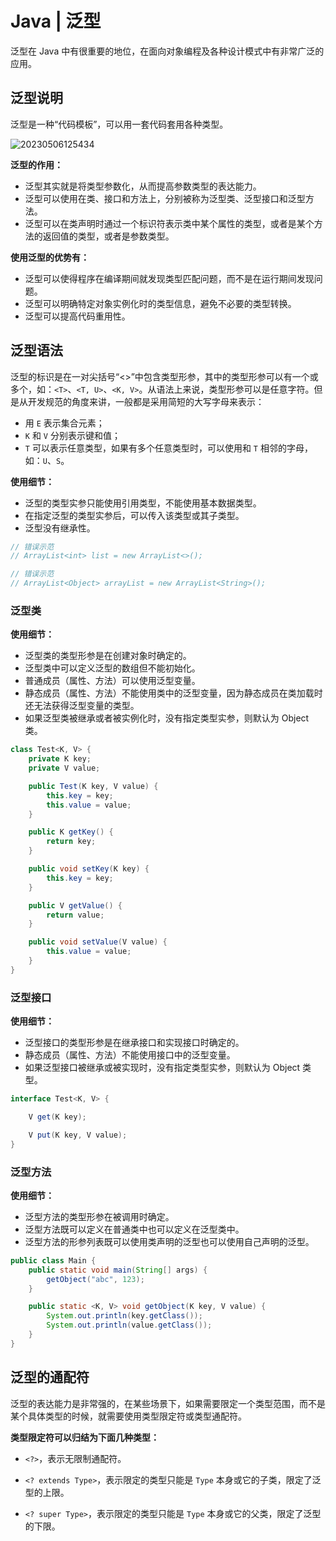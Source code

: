 # Java | 泛型

泛型在 Java 中有很重要的地位，在面向对象编程及各种设计模式中有非常广泛的应用。

## 泛型说明

泛型是一种“代码模板”，可以用一套代码套用各种类型。

![20230506125434](https://img.lisir.me/image/posts/62ea5aff/20230506125434.png)

**泛型的作用：**

- 泛型其实就是将类型参数化，从而提高参数类型的表达能力。
- 泛型可以使用在类、接口和方法上，分别被称为泛型类、泛型接口和泛型方法。
- 泛型可以在类声明时通过一个标识符表示类中某个属性的类型，或者是某个方法的返回值的类型，或者是参数类型。

**使用泛型的优势有：**

- 泛型可以使得程序在编译期间就发现类型匹配问题，而不是在运行期间发现问题。
- 泛型可以明确特定对象实例化时的类型信息，避免不必要的类型转换。
- 泛型可以提高代码重用性。

## 泛型语法

泛型的标识是在一对尖括号“<>”中包含类型形参，其中的类型形参可以有一个或多个，如：`<T>`、`<T, U>`、`<K, V>`。从语法上来说，类型形参可以是任意字符。但是从开发规范的角度来讲，一般都是采用简短的大写字母来表示：

- 用 `E` 表示集合元素；
- `K` 和 `V` 分别表示键和值；
- `T` 可以表示任意类型，如果有多个任意类型时，可以使用和 `T` 相邻的字母，如：`U`、`S`。

**使用细节：**

- 泛型的类型实参只能使用引用类型，不能使用基本数据类型。
- 在指定泛型的类型实参后，可以传入该类型或其子类型。
- 泛型没有继承性。

```java
// 错误示范
// ArrayList<int> list = new ArrayList<>();

// 错误示范
// ArrayList<Object> arrayList = new ArrayList<String>();
```

### 泛型类

**使用细节：**

- 泛型类的类型形参是在创建对象时确定的。
- 泛型类中可以定义泛型的数组但不能初始化。
- 普通成员（属性、方法）可以使用泛型变量。
- 静态成员（属性、方法）不能使用类中的泛型变量，因为静态成员在类加载时还无法获得泛型变量的类型。
- 如果泛型类被继承或者被实例化时，没有指定类型实参，则默认为 Object 类。

```java
class Test<K, V> {
    private K key;
    private V value;

    public Test(K key, V value) {
        this.key = key;
        this.value = value;
    }

    public K getKey() {
        return key;
    }

    public void setKey(K key) {
        this.key = key;
    }

    public V getValue() {
        return value;
    }

    public void setValue(V value) {
        this.value = value;
    }
}
```

### 泛型接口

**使用细节：**

- 泛型接口的类型形参是在继承接口和实现接口时确定的。
- 静态成员（属性、方法）不能使用接口中的泛型变量。
- 如果泛型接口被继承或被实现时，没有指定类型实参，则默认为 Object 类型。

```java
interface Test<K, V> {

    V get(K key);

    V put(K key, V value);
}
```

### 泛型方法

**使用细节：**

- 泛型方法的类型形参在被调用时确定。
- 泛型方法既可以定义在普通类中也可以定义在泛型类中。
- 泛型方法的形参列表既可以使用类声明的泛型也可以使用自己声明的泛型。

```java
public class Main {
    public static void main(String[] args) {
        getObject("abc", 123);
    }

    public static <K, V> void getObject(K key, V value) {
        System.out.println(key.getClass());
        System.out.println(value.getClass());
    }
}
```

## 泛型的通配符

泛型的表达能力是非常强的，在某些场景下，如果需要限定一个类型范围，而不是某个具体类型的时候，就需要使用类型限定符或类型通配符。

**类型限定符可以归结为下面几种类型：**

- `<?>`，表示无限制通配符。

- `<? extends Type>`，表示限定的类型只能是 `Type` 本身或它的子类，限定了泛型的上限。

- `<? super Type>`，表示限定的类型只能是 `Type` 本身或它的父类，限定了泛型的下限。

